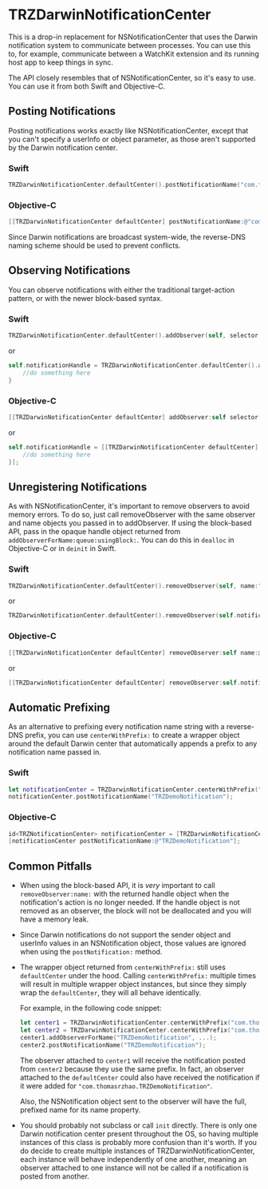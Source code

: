 # TRZDarwinNotificationCenter

This is a drop-in replacement for NSNotificationCenter that uses the Darwin notification system to communicate between processes. You can use this to, for example, communicate between a WatchKit extension and its running host app to keep things in sync.

The API closely resembles that of NSNotificationCenter, so it's easy to use. You can use it from both Swift and Objective-C.

## Posting Notifications

Posting notifications works exactly like NSNotificationCenter, except that you can't specify a userInfo or object parameter, as those aren't supported by the Darwin notification center. 

### Swift

```swift
TRZDarwinNotificationCenter.defaultCenter().postNotificationName("com.thomasrzhao.TRZDemoNotification")
```

### Objective-C

```objective-c
[[TRZDarwinNotificationCenter defaultCenter] postNotificationName:@"com.thomasrzhao.TRZDemoNotification"];
```

Since Darwin notifications are broadcast system-wide, the reverse-DNS naming scheme should be used to prevent conflicts.


## Observing Notifications

You can observe notifications with either the traditional target-action pattern, or with the newer block-based syntax.

### Swift

```swift
TRZDarwinNotificationCenter.defaultCenter().addObserver(self, selector:Selector("receivedNotification:"), name:"com.thomasrzhao.TRZDemoNotification")
```

or

```swift
self.notificationHandle = TRZDarwinNotificationCenter.defaultCenter().addObserverForName("com.thomasrzhao.TRZDemoNotification", queue: nil) { (notification) -> Void in
    //do something here
}
```

### Objective-C


```objective-c
[[TRZDarwinNotificationCenter defaultCenter] addObserver:self selector:@selector(receivedNotification:) name:@"com.thomasrzhao.TRZDemoNotification"];
```

or

```objective-c
self.notificationHandle = [[TRZDarwinNotificationCenter defaultCenter] addObserverForName:@"com.thomasrzhao.TRZDemoNotification" queue:nil usingBlock:^(NSNotification* notification) {
    //do something here
}];
```


## Unregistering Notifications

As with NSNotificationCenter, it's important to remove observers to avoid memory errors. To do so, just call removeObserver with the same observer and name objects you passed in to addObserver. If using the block-based API, pass in the opaque handle object returned from `addObserverForName:queue:usingBlock:`. You can do this in `dealloc` in Objective-C or in `deinit` in Swift.


### Swift

```swift
TRZDarwinNotificationCenter.defaultCenter().removeObserver(self, name:"com.thomasrzhao.TRZDemoNotification")
```

or

```swift
TRZDarwinNotificationCenter.defaultCenter().removeObserver(self.notificationHandle, name:"com.thomasrzhao.TRZDemoNotification")
```

### Objective-C

```objective-c
[[TRZDarwinNotificationCenter defaultCenter] removeObserver:self name:@"com.thomasrzhao.TRZDemoNotification"];
```

or

```objective-c
[[TRZDarwinNotificationCenter defaultCenter] removeObserver:self.notificationHandle name:@"com.thomasrzhao.TRZDemoNotification"];
```


## Automatic Prefixing

As an alternative to prefixing every notification name string with a reverse-DNS prefix, you can use `centerWithPrefix:` to create a wrapper object around the default Darwin center that automatically appends a prefix to any notification name passed in.

### Swift

```swift
let notificationCenter = TRZDarwinNotificationCenter.centerWithPrefix("com.thomasrzhao");
notificationCenter.postNotificationName("TRZDemoNotification");
```

### Objective-C

```objective-c
id<TRZNotificationCenter> notificationCenter = [TRZDarwinNotificationCenter centerWithPrefix:@"com.thomasrzhao"];
[notificationCenter postNotificationName:@"TRZDemoNotification"];
```


## Common Pitfalls

 - When using the block-based API, it is *very* important to call `removeObserver:name:` with the returned handle object when the notification's action is no longer needed. If the handle object is not removed as an observer, the block will not be deallocated and you will have a memory leak.

 - Since Darwin notifications do not support the sender object and userInfo values in an NSNotification object, those values are ignored when using the `postNotification:` method.

 - The wrapper object returned from `centerWithPrefix:` still uses `defaultCenter` under the hood. Calling `centerWithPrefix:` multiple times will result in multiple wrapper object instances, but since they simply wrap the `defaultCenter`, they will all behave identically.
 
    For example, in the following code snippet:
    ```swift
    let center1 = TRZDarwinNotificationCenter.centerWithPrefix("com.thomasrzhao");
    let center2 = TRZDarwinNotificationCenter.centerWithPrefix("com.thomasrzhao");
    center1.addObserverForName("TRZDemoNotification", ...);
    center2.postNotificationName("TRZDemoNotification");
    ```

    The observer attached to `center1` will receive the notification posted from `center2` because they use the same prefix. In fact, an observer attached to the `defaultCenter` could also have received the notification if it were added for `"com.thomasrzhao.TRZDemoNotification"`.
    
    Also, the NSNotification object sent to the observer will have the full, prefixed name for its name property.
    
 - You should probably not subclass or call `init` directly. There is only one Darwin notification center present throughout the OS, so having multiple instances of this class is probably more confusion than it's worth. If you do decide to create multiple instances of TRZDarwinNotificationCenter, each instance will behave independently of one another, meaning an observer attached to one instance will not be called if a notification is posted from another.